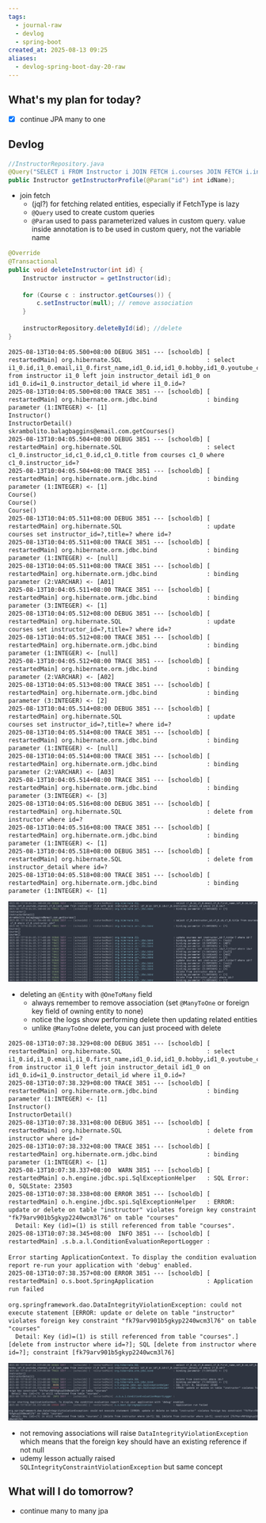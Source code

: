 ```yaml
---
tags:
  - journal-raw
  - devlog
  - spring-boot
created_at: 2025-08-13 09:25
aliases:
  - devlog-spring-boot-day-20-raw
---
```

## What's my plan for today?
- [x] continue JPA many to one

## Devlog
```java
//InstructorRepository.java
@Query("SELECT i FROM Instructor i JOIN FETCH i.courses JOIN FETCH i.instructorDetail where i.id = :id")
public Instructor getInstructorProfile(@Param("id") int idName);
```
- join fetch
	- (jql?) for fetching related entities, especially if FetchType is lazy
	- `@Query` used to create custom queries
	- `@Param` used to pass parameterized values in custom query. value inside annotation is to be used in custom query, not the variable name

```java
@Override
@Transactional
public void deleteInstructor(int id) {
	Instructor instructor = getInstructor(id);

	for (Course c : instructor.getCourses()) {
		c.setInstructor(null); // remove association
	}

	instructorRepository.deleteById(id); //delete
}
```
```log
2025-08-13T10:04:05.500+08:00 DEBUG 3851 --- [schooldb] [  restartedMain] org.hibernate.SQL                        : select i1_0.id,i1_0.email,i1_0.first_name,id1_0.id,id1_0.hobby,id1_0.youtube_channel,i1_0.last_name from instructor i1_0 left join instructor_detail id1_0 on id1_0.id=i1_0.instructor_detail_id where i1_0.id=?
2025-08-13T10:04:05.500+08:00 TRACE 3851 --- [schooldb] [  restartedMain] org.hibernate.orm.jdbc.bind              : binding parameter (1:INTEGER) <- [1]
Instructor()
InstructorDetail()
skrambolito.balagbaggins@email.com.getCourses()
2025-08-13T10:04:05.504+08:00 DEBUG 3851 --- [schooldb] [  restartedMain] org.hibernate.SQL                        : select c1_0.instructor_id,c1_0.id,c1_0.title from courses c1_0 where c1_0.instructor_id=?
2025-08-13T10:04:05.504+08:00 TRACE 3851 --- [schooldb] [  restartedMain] org.hibernate.orm.jdbc.bind              : binding parameter (1:INTEGER) <- [1]
Course()
Course()
Course()
2025-08-13T10:04:05.511+08:00 DEBUG 3851 --- [schooldb] [  restartedMain] org.hibernate.SQL                        : update courses set instructor_id=?,title=? where id=?
2025-08-13T10:04:05.511+08:00 TRACE 3851 --- [schooldb] [  restartedMain] org.hibernate.orm.jdbc.bind              : binding parameter (1:INTEGER) <- [null]
2025-08-13T10:04:05.511+08:00 TRACE 3851 --- [schooldb] [  restartedMain] org.hibernate.orm.jdbc.bind              : binding parameter (2:VARCHAR) <- [A01]
2025-08-13T10:04:05.511+08:00 TRACE 3851 --- [schooldb] [  restartedMain] org.hibernate.orm.jdbc.bind              : binding parameter (3:INTEGER) <- [1]
2025-08-13T10:04:05.512+08:00 DEBUG 3851 --- [schooldb] [  restartedMain] org.hibernate.SQL                        : update courses set instructor_id=?,title=? where id=?
2025-08-13T10:04:05.512+08:00 TRACE 3851 --- [schooldb] [  restartedMain] org.hibernate.orm.jdbc.bind              : binding parameter (1:INTEGER) <- [null]
2025-08-13T10:04:05.512+08:00 TRACE 3851 --- [schooldb] [  restartedMain] org.hibernate.orm.jdbc.bind              : binding parameter (2:VARCHAR) <- [A02]
2025-08-13T10:04:05.513+08:00 TRACE 3851 --- [schooldb] [  restartedMain] org.hibernate.orm.jdbc.bind              : binding parameter (3:INTEGER) <- [2]
2025-08-13T10:04:05.514+08:00 DEBUG 3851 --- [schooldb] [  restartedMain] org.hibernate.SQL                        : update courses set instructor_id=?,title=? where id=?
2025-08-13T10:04:05.514+08:00 TRACE 3851 --- [schooldb] [  restartedMain] org.hibernate.orm.jdbc.bind              : binding parameter (1:INTEGER) <- [null]
2025-08-13T10:04:05.514+08:00 TRACE 3851 --- [schooldb] [  restartedMain] org.hibernate.orm.jdbc.bind              : binding parameter (2:VARCHAR) <- [A03]
2025-08-13T10:04:05.514+08:00 TRACE 3851 --- [schooldb] [  restartedMain] org.hibernate.orm.jdbc.bind              : binding parameter (3:INTEGER) <- [3]
2025-08-13T10:04:05.516+08:00 DEBUG 3851 --- [schooldb] [  restartedMain] org.hibernate.SQL                        : delete from instructor where id=?
2025-08-13T10:04:05.516+08:00 TRACE 3851 --- [schooldb] [  restartedMain] org.hibernate.orm.jdbc.bind              : binding parameter (1:INTEGER) <- [1]
2025-08-13T10:04:05.518+08:00 DEBUG 3851 --- [schooldb] [  restartedMain] org.hibernate.SQL                        : delete from instructor_detail where id=?
2025-08-13T10:04:05.518+08:00 TRACE 3851 --- [schooldb] [  restartedMain] org.hibernate.orm.jdbc.bind              : binding parameter (1:INTEGER) <- [1]
```
![](../../attachments/Pasted%20image%2020250813100752.png)
- deleting an `@Entity` with `@OneToMany` field
	- always remember to remove association (set `@ManyToOne` or foreign key field of owning entity to none)
	- notice the logs show performing delete then updating related entities
	- unlike `@ManyToOne` delete, you can just proceed with delete

```log
2025-08-13T10:07:38.329+08:00 DEBUG 3851 --- [schooldb] [  restartedMain] org.hibernate.SQL                        : select i1_0.id,i1_0.email,i1_0.first_name,id1_0.id,id1_0.hobby,id1_0.youtube_channel,i1_0.last_name from instructor i1_0 left join instructor_detail id1_0 on id1_0.id=i1_0.instructor_detail_id where i1_0.id=?
2025-08-13T10:07:38.329+08:00 TRACE 3851 --- [schooldb] [  restartedMain] org.hibernate.orm.jdbc.bind              : binding parameter (1:INTEGER) <- [1]
Instructor()
InstructorDetail()
2025-08-13T10:07:38.331+08:00 DEBUG 3851 --- [schooldb] [  restartedMain] org.hibernate.SQL                        : delete from instructor where id=?
2025-08-13T10:07:38.332+08:00 TRACE 3851 --- [schooldb] [  restartedMain] org.hibernate.orm.jdbc.bind              : binding parameter (1:INTEGER) <- [1]
2025-08-13T10:07:38.337+08:00  WARN 3851 --- [schooldb] [  restartedMain] o.h.engine.jdbc.spi.SqlExceptionHelper   : SQL Error: 0, SQLState: 23503
2025-08-13T10:07:38.338+08:00 ERROR 3851 --- [schooldb] [  restartedMain] o.h.engine.jdbc.spi.SqlExceptionHelper   : ERROR: update or delete on table "instructor" violates foreign key constraint "fk79arv901b5gkyp2240wcm3l76" on table "courses"
  Detail: Key (id)=(1) is still referenced from table "courses".
2025-08-13T10:07:38.345+08:00  INFO 3851 --- [schooldb] [  restartedMain] .s.b.a.l.ConditionEvaluationReportLogger :

Error starting ApplicationContext. To display the condition evaluation report re-run your application with 'debug' enabled.
2025-08-13T10:07:38.357+08:00 ERROR 3851 --- [schooldb] [  restartedMain] o.s.boot.SpringApplication               : Application run failed

org.springframework.dao.DataIntegrityViolationException: could not execute statement [ERROR: update or delete on table "instructor" violates foreign key constraint "fk79arv901b5gkyp2240wcm3l76" on table "courses"
  Detail: Key (id)=(1) is still referenced from table "courses".] [delete from instructor where id=?]; SQL [delete from instructor where id=?]; constraint [fk79arv901b5gkyp2240wcm3l76]
```
![](../../attachments/Pasted%20image%2020250813101005.png)
- not removing associations will raise `DataIntegrityViolationException` which means that the foreign key should have an existing reference if not null
- udemy lesson actually raised `SQLIntegrityConstraintViolationException` but same concept

## What will I do tomorrow?
- continue many to many jpa